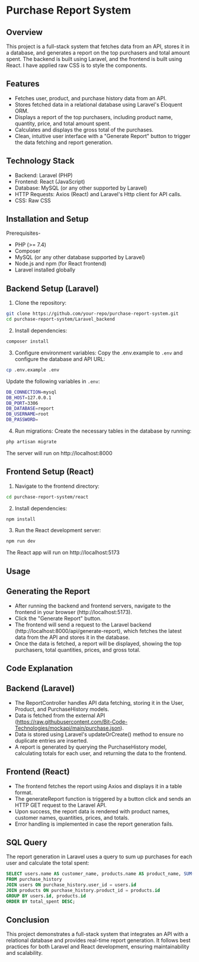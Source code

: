 # Purchase Report System
## Overview
This project is a full-stack system that fetches data from an API, stores it in a database, and generates a report on the top purchasers and total amount spent. The backend is built using Laravel, and the frontend is built using React. I have applied raw CSS is  to style the components.

## Features

- Fetches user, product, and purchase history data from an API.
- Stores fetched data in a relational database using Laravel's Eloquent ORM.
- Displays a report of the top purchasers, including product name, quantity, price, and total amount spent.
- Calculates and displays the gross total of the purchases.
- Clean, intuitive user interface with a "Generate Report" button to trigger the data fetching and report generation.

## Technology Stack

- Backend: Laravel (PHP)
- Frontend: React (JavaScript)
- Database: MySQL (or any other supported by Laravel)
- HTTP Requests: Axios (React) and Laravel's Http client for API calls.
- CSS: Raw CSS

## Installation and Setup

Prerequisites-
- PHP (>= 7.4)
- Composer
- MySQL (or any other database supported by Laravel)
- Node.js and npm (for React frontend)
- Laravel installed globally

## Backend Setup (Laravel)
1. Clone the repository:

```bash
git clone https://github.com/your-repo/purchase-report-system.git
cd purchase-report-system/Laravel_backend
```
2. Install dependencies:
```bash
composer install
``` 
3. Configure environment variables: Copy the .env.example to `.env` and configure the database and API URL:
```bash
cp .env.example .env
``` 
Update the following variables in `.env`:
```bash
DB_CONNECTION=mysql
DB_HOST=127.0.0.1
DB_PORT=3306
DB_DATABASE=report
DB_USERNAME=root
DB_PASSWORD=
``` 
4. Run migrations: Create the necessary tables in the database by running:
```bash
php artisan migrate
``` 
The server will run on http://localhost:8000
## Frontend Setup (React)
1. Navigate to the frontend directory:
```bash
cd purchase-report-system/react
``` 
2. Install dependencies:
```bash
npm install
``` 
3. Run the React development server:
```bash
npm run dev
``` 
The React app will run on http://localhost:5173
## Usage
## Generating the Report
- After running the backend and frontend servers, navigate to the frontend in your browser (http://localhost:5173).
- Click the "Generate Report" button.
- The frontend will send a request to the Laravel backend (http://localhost:8000/api/generate-report), which fetches the latest data from the API and stores it in the database.
- Once the data is fetched, a report will be displayed, showing the top purchasers, total quantities, prices, and gross total.
## Code Explanation
## Backend (Laravel)
- The ReportController handles API data fetching, storing it in the User, Product, and PurchaseHistory models.
- Data is fetched from the external API (https://raw.githubusercontent.com/Bit-Code-Technologies/mockapi/main/purchase.json).
- Data is stored using Laravel's updateOrCreate() method to ensure no duplicate entries are inserted.
- A report is generated by querying the PurchaseHistory model, calculating totals for each user, and returning the data to the frontend.
## Frontend (React)
- The frontend fetches the report using Axios and displays it in a table format.
- The generateReport function is triggered by a button click and sends an HTTP GET request to the Laravel API.
- Upon success, the report data is rendered with product names, customer names, quantities, prices, and totals.
- Error handling is implemented in case the report generation fails.
## SQL Query
The report generation in Laravel uses a query to sum up purchases for each user and calculate the total spent:
```sql
SELECT users.name AS customer_name, products.name AS product_name, SUM(purchase_history.quantity) AS total_quantity, SUM(purchase_history.quantity * products.price) AS total_spent
FROM purchase_history
JOIN users ON purchase_history.user_id = users.id
JOIN products ON purchase_history.product_id = products.id
GROUP BY users.id, products.id
ORDER BY total_spent DESC;
```
## Conclusion
This project demonstrates a full-stack system that integrates an API with a relational database and provides real-time report generation. It follows best practices for both Laravel and React development, ensuring maintainability and scalability.
